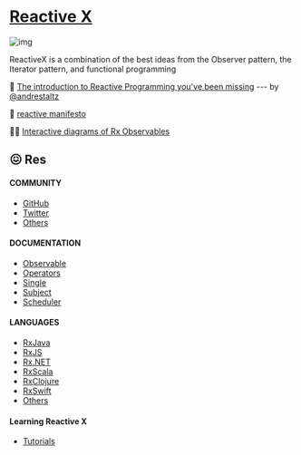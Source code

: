 # [Reactive X](https://reactivex.io)

![img](../../../Assets/Pics/reactive-traits.svg)



ReactiveX is a combination of the best ideas from the Observer pattern, the Iterator pattern, and functional programming



📌 [The introduction to Reactive Programming you've been missing](https://gist.github.com/staltz/868e7e9bc2a7b8c1f754)   --- by  [@andrestaltz](https://twitter.com/andrestaltz) 

🎤 [reactive manifesto](https://www.reactivemanifesto.org)

🖖🏾 [Interactive diagrams of Rx Observables](https://rxmarbles.com/#combineLatest)

[🎬 StreamRx系列视频—— 第一课：将事件封装成事件流]: https://www.bilibili.com/video/BV1zY4y1L7nJ/?share_source=copy_web&vd_source=7740584ebdab35221363fc24d1582d9d
[🎬 响应式编程原理]:https://www.bilibili.com/video/BV1bM4y1M7ox/?p=4&share_source=copy_web&vd_source=7740584ebdab35221363fc24d1582d9d



## 😖 Res

#### COMMUNITY

- [GitHub](https://github.com/ReactiveX)
- [Twitter](https://twitter.com/ReactiveX)
- [Others](https://reactivex.io/community.html)

#### DOCUMENTATION

- [Observable](https://reactivex.io/documentation/observable.html)
- [Operators](https://reactivex.io/documentation/operators.html)
- [Single](https://reactivex.io/documentation/single.html)
- [Subject](https://reactivex.io/documentation/subject.html)
- [Scheduler](https://reactivex.io/documentation/scheduler.html)

#### LANGUAGES

- [RxJava](https://github.com/ReactiveX/RxJava)
- [RxJS](https://github.com/ReactiveX/rxjs)
- [Rx.NET](https://github.com/Reactive-Extensions/Rx.NET)
- [RxScala](https://reactivex.io/rxscala)
- [RxClojure](https://github.com/ReactiveX/RxClojure)
- [RxSwift](https://github.com/ReactiveX/RxSwift)
- [Others](https://reactivex.io/languages.html)

#### Learning Reactive X

- [Tutorials](https://reactivex.io/tutorials.html)